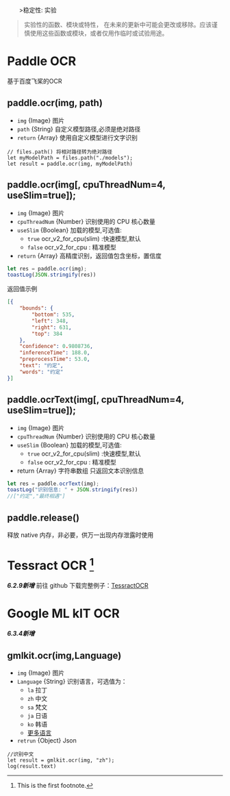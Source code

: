 　　>稳定性: 实验
>
> 实验性的函数、模块或特性，
> 在未来的更新中可能会更改或移除。应该谨慎使用这些函数或模块，或者仅用作临时或试验用途。
# Paddle OCR
基于百度飞桨的OCR
## paddle.ocr(img, path)
- `img` {Image} 图片
- `path` {String} 自定义模型路径,必须是绝对路径
- `return` {Array}
使用自定义模型进行文字识别
```
// files.path() 将相对路径转为绝对路径
let myModelPath = files.path("./models");
let result = paddle.ocr(img, myModelPath)
```
## paddle.ocr(img[, cpuThreadNum=4, useSlim=true]);
- ` img ` {Image} 图片
- ` cpuThreadNum ` {Number} 识别使用的 CPU 核心数量
- ` useSlim ` {Boolean} 加载的模型,可选值:
  - `true` ocr_v2_for_cpu(slim) :快速模型,默认
  - `false` ocr_v2_for_cpu : 精准模型
- `return` {Array}
高精度识别，返回值包含坐标，置信度
```js
let res = paddle.ocr(img);
toastLog(JSON.stringify(res))
```
返回值示例
```json
[{
	"bounds": {
		"bottom": 535,
		"left": 348,
		"right": 631,
		"top": 384
	},
	"confidence": 0.9808736,
	"inferenceTime": 188.0,
	"preprocessTime": 53.0,
	"text": "约定",
	"words": "约定"
}]
```
## paddle.ocrText(img[, cpuThreadNum=4, useSlim=true]);
- ` img ` {Image} 图片
- ` cpuThreadNum ` {Number} 识别使用的 CPU 核心数量
- ` useSlim ` {Boolean} 加载的模型,可选值:
  - `true` ocr_v2_for_cpu(slim) :快速模型,默认
  - `false` ocr_v2_for_cpu : 精准模型
- return {Array} 字符串数组
只返回文本识别信息
```js
let res = paddle.ocrText(img);
toastLog("识别信息: " + JSON.stringify(res))
//["约定","最终相遇"]
```
## paddle.release()
 释放 native 内存，非必要，供万一出现内存泄露时使用
# Tessract OCR [^1]
***6.2.9新增***
前往 github 下载完整例子：[TessractOCR](https://github.com/wilinz/autoxjs-tessocr)
# Google ML kIT OCR
***6.3.4新增***
## gmlkit.ocr(img,Language)
- `img` {Image} 图片
- `Language` {String} 识别语言，可选值为：
   - `la` 拉丁
   - `zh` 中文
   - `sa` 梵文
   - `ja` 日语
   - `ko` 韩语
   - [更多语言](https://developers.google.cn/ml-kit/vision/text-recognition/v2/languages)
- `retrun` {Object} Json
```JS
//识别中文
let result = gmlkit.ocr(img, "zh");
log(result.text)
```
[^1]: This is the first footnote.
